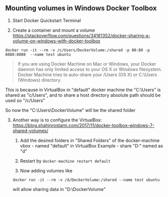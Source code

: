 ## Mounting volumes in Windows Docker Toolbox

1. Start Docker Quickstart Terminal

2. Create a container and mount a volume
https://stackoverflow.com/questions/34161352/docker-sharing-a-volume-on-windows-with-docker-toolbox

```
docker run -it --rm -v /c/Users/DockerVolume:/shared -p 80:80 -p 8080:8080  --name test ubuntu
```

 > If you are using Docker Machine on Mac or Windows, your Docker daemon has only limited access to your OS X or Windows filesystem. Docker Machine tries to auto-share your /Users (OS X) or C:\Users (Windows) directory.

 This is because in VirtualBox in "default" docker machine the "C:\Users" is shared as "c/Users",
 and to share a host directory absolute path should be used so "/c/Users"


So now the "C:\Users\DockerVolume" will be the shared folder


3. Another way is to configure the VirtualBox:
https://blog.shahinrostami.com/2017/11/docker-toolbox-windows-7-shared-volumes/

   1. Add the desired folders in "Shared Folders" of the docker-machine vbox - named "default" in VirtualBox
        Example - share "D:\" named as "d"
   2. Restart by ```docker-machine restart default```

   3. Now adding volumes like
   ```
   docker run -it --rm -v /d/DockerVolume:/shared --name test ubuntu
   ```
   will allow sharing data in "D:\DockerVolume"

